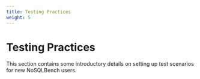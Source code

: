 ```yaml
---
title: Testing Practices
weight: 5
---
```


# Testing Practices

This section contains some introductory details on setting up test scenarios for new NoSQLBench users.
